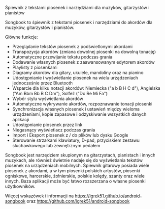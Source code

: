 Śpiewnik z tekstami piosenek i narzędziami dla muzyków, gitarzystów i pianistów

Songbook to śpiewnik z tekstami piosenek i narzędziami do akordów dla muzyków, gitarzystów i pianistów.

Główne funkcje:

- Przeglądanie tekstów piosenek z podświetlonymi akordami
- Transpozycja akordów (zmiana dowolnej piosenki na dowolną tonację)
- Automatyczne przewijanie tekstu podczas grania
- Dodawanie własnych piosenek z zaawansowanym edytorem akordów
- Playlisty z piosenkami
- Diagramy akordów dla gitary, ukulele, mandoliny oraz na pianino
- Udostępnianie i wyświetlanie piosenek na wielu urządzeniach jednocześnie przez Bluetooth
- Wsparcie dla kilku notacji akordów: Niemiecka ("a b B H C d"), Angielska ("Am Bbm Bb B C Dm"), Solfeż ("Do Re Mi Fa")
- Wybór stylu wyświetlania akordów
- Automatyczne wykrywanie akordów, rozpoznawanie tonacji piosenki
- Synchronizacja własnych piosenek i ustawień między wieloma urządzeniami, kopie zapasowe i odzyskiwanie wszystkich danych aplikacji
- Udostępnianie piosenek przez link
- Niegasnący wyświetlacz podczas grania
- Import i Eksport piosenek z / do plików lub dysku Google
- Sterowanie strzałkami klawiatury, D-pad, przyciskiem zestawu słuchawkowego lub zewnętrznym pedałem

Songbook jest narzędziem skupionym na gitarzystach, pianistach i innych muzykach, ale również świetnie nadaje się do wyświetlania tekstów piosenek na urządzeniach mobilnych.
Śpiewnik gitarowy posiada wiele piosenek z akordami, a w tym piosenki polskich artystów, piosenki ogniskowe, harcerskie, żołnierskie, polskie kolędy, szanty oraz wiele innych.
Baza aplikacji może być łatwo rozszerzana o własne piosenki użytkowników.

Więcej wskazówek i informacji na https://igrek51.github.io/android-songbook
oraz https://github.com/igrek51/android-songbook
